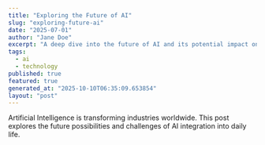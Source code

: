 ```yaml
---
title: "Exploring the Future of AI"
slug: "exploring-future-ai"
date: "2025-07-01"
author: "Jane Doe"
excerpt: "A deep dive into the future of AI and its potential impact on various sectors."
tags:
  - ai
  - technology
published: true
featured: true
generated_at: "2025-10-10T06:35:09.653854"
layout: "post"
---
```


Artificial Intelligence is transforming industries worldwide. This post explores the future possibilities and challenges of AI integration into daily life.